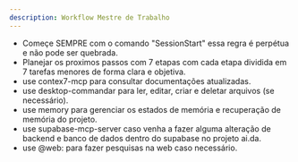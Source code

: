 ```yaml
---
description: Workflow Mestre de Trabalho
---
```


- Começe SEMPRE com o comando "SessionStart" essa regra é perpétua e não pode ser quebrada.
- Planejar os proximos passos com 7 etapas com cada etapa dividida em 7 tarefas menores de forma clara e objetiva.
- use contex7-mcp para consultar documentações atualizadas.
- use desktop-commandar para ler, editar, criar e deletar arquivos (se necessário).
- use memory para gerenciar os estados de memória e recuperação de memória do projeto.
- use supabase-mcp-server caso venha a fazer alguma alteração de backend e banco de dados dentro do supabase no projeto ai.da.
- use @web: para fazer pesquisas na web caso necessário.

